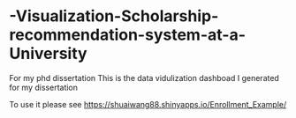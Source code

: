 # -Visualization-Scholarship-recommendation-system-at-a-University
For my phd dissertation
This is the data vidulization dashboad I generated for my dissertation

To use it please see https://shuaiwang88.shinyapps.io/Enrollment_Example/
